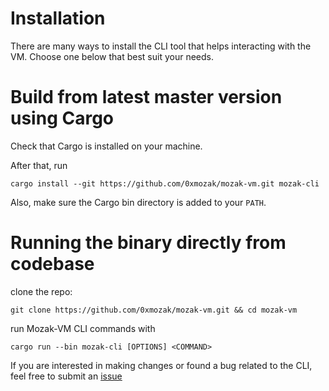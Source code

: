 # Installation

There are many ways to install the CLI tool that helps interacting with the VM. Choose one below that best suit your needs.

<!---
# Precompiled Binary

Add Precompiled binary after tested on different platforms
related issue https://github.com/0xmozak/mozak-vm/issues/852
-->

<!---
# Crate.io

Add

```rust
cargo install
```

After publish to crate.io
-->

# Build from latest master version using Cargo

Check that Cargo is installed on your machine.

After that, run

```
cargo install --git https://github.com/0xmozak/mozak-vm.git mozak-cli
```

Also, make sure the Cargo bin directory is added to your `PATH`.

# Running the binary directly from codebase

clone the repo:

```
git clone https://github.com/0xmozak/mozak-vm.git && cd mozak-vm
```

run Mozak-VM CLI commands with

```
cargo run --bin mozak-cli [OPTIONS] <COMMAND>
```

If you are interested in making changes or found a bug related to the CLI, feel free to submit an [issue](https://github.com/0xmozak/mozak-vm/issues)

